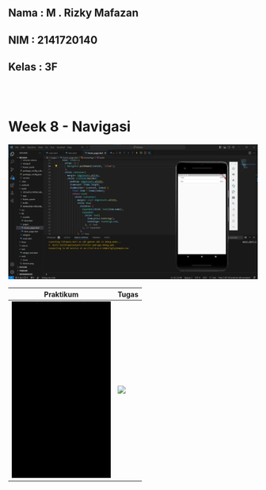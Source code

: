 ## Nama : M . Rizky Mafazan
## NIM : 2141720140
## Kelas : 3F

<br>
<br>

# Week 8 - Navigasi

<img src="docs/praktikum.png" >


<table style="width: 100%">
    <thead>
        <th>Praktikum</th>
        <th>Tugas</th>
    </thead>
    <tbody>
        <tr>
            <td>
                <img src="docs/Praktikum.gif" style="width: 200px">
            </td>
             <td>
                <img src="docs/tugas.gif" style="width: 200px">
            </td>
        </tr>
    </tbody>
</table>